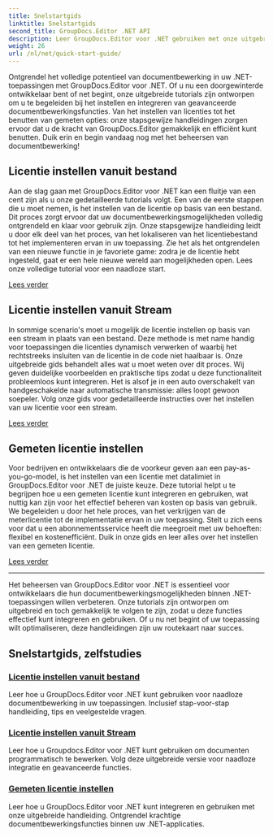 ```yaml
---
title: Snelstartgids
linktitle: Snelstartgids
second_title: GroupDocs.Editor .NET API
description: Leer GroupDocs.Editor voor .NET gebruiken met onze uitgebreide tutorials. Stel licenties in, integreer functies en ontgrendel krachtige documentbewerkingsmogelijkheden.
weight: 26
url: /nl/net/quick-start-guide/
---
```

Ontgrendel het volledige potentieel van documentbewerking in uw .NET-toepassingen met GroupDocs.Editor voor .NET. Of u nu een doorgewinterde ontwikkelaar bent of net begint, onze uitgebreide tutorials zijn ontworpen om u te begeleiden bij het instellen en integreren van geavanceerde documentbewerkingsfuncties. Van het instellen van licenties tot het benutten van gemeten opties: onze stapsgewijze handleidingen zorgen ervoor dat u de kracht van GroupDocs.Editor gemakkelijk en efficiënt kunt benutten. Duik erin en begin vandaag nog met het beheersen van documentbewerking!
## Licentie instellen vanuit bestand

Aan de slag gaan met GroupDocs.Editor voor .NET kan een fluitje van een cent zijn als u onze gedetailleerde tutorials volgt. Een van de eerste stappen die u moet nemen, is het instellen van de licentie op basis van een bestand. Dit proces zorgt ervoor dat uw documentbewerkingsmogelijkheden volledig ontgrendeld en klaar voor gebruik zijn. Onze stapsgewijze handleiding leidt u door elk deel van het proces, van het lokaliseren van het licentiebestand tot het implementeren ervan in uw toepassing. Zie het als het ontgrendelen van een nieuwe functie in je favoriete game: zodra je de licentie hebt ingesteld, gaat er een hele nieuwe wereld aan mogelijkheden open. Lees onze volledige tutorial voor een naadloze start.

[Lees verder](./set-license-from-file/)

## Licentie instellen vanuit Stream

In sommige scenario's moet u mogelijk de licentie instellen op basis van een stream in plaats van een bestand. Deze methode is met name handig voor toepassingen die licenties dynamisch verwerken of waarbij het rechtstreeks insluiten van de licentie in de code niet haalbaar is. Onze uitgebreide gids behandelt alles wat u moet weten over dit proces. Wij geven duidelijke voorbeelden en praktische tips zodat u deze functionaliteit probleemloos kunt integreren. Het is alsof je in een auto overschakelt van handgeschakelde naar automatische transmissie: alles loopt gewoon soepeler. Volg onze gids voor gedetailleerde instructies over het instellen van uw licentie voor een stream.

[Lees verder](./set-license-from-stream/)

## Gemeten licentie instellen

Voor bedrijven en ontwikkelaars die de voorkeur geven aan een pay-as-you-go-model, is het instellen van een licentie met datalimiet in GroupDocs.Editor voor .NET de juiste keuze. Deze tutorial helpt u te begrijpen hoe u een gemeten licentie kunt integreren en gebruiken, wat nuttig kan zijn voor het effectief beheren van kosten op basis van gebruik. We begeleiden u door het hele proces, van het verkrijgen van de meterlicentie tot de implementatie ervan in uw toepassing. Stelt u zich eens voor dat u een abonnementsservice heeft die meegroeit met uw behoeften: flexibel en kostenefficiënt. Duik in onze gids en leer alles over het instellen van een gemeten licentie.

[Lees verder](./set-metered-license/)

---

Het beheersen van GroupDocs.Editor voor .NET is essentieel voor ontwikkelaars die hun documentbewerkingsmogelijkheden binnen .NET-toepassingen willen verbeteren. Onze tutorials zijn ontworpen om uitgebreid en toch gemakkelijk te volgen te zijn, zodat u deze functies effectief kunt integreren en gebruiken. Of u nu net begint of uw toepassing wilt optimaliseren, deze handleidingen zijn uw routekaart naar succes.
## Snelstartgids, zelfstudies
### [Licentie instellen vanuit bestand](./set-license-from-file/)
Leer hoe u GroupDocs.Editor voor .NET kunt gebruiken voor naadloze documentbewerking in uw toepassingen. Inclusief stap-voor-stap handleiding, tips en veelgestelde vragen.
### [Licentie instellen vanuit Stream](./set-license-from-stream/)
Leer hoe u Groupdocs.Editor voor .NET kunt gebruiken om documenten programmatisch te bewerken. Volg deze uitgebreide versie voor naadloze integratie en geavanceerde functies.
### [Gemeten licentie instellen](./set-metered-license/)
Leer hoe u GroupDocs.Editor voor .NET kunt integreren en gebruiken met onze uitgebreide handleiding. Ontgrendel krachtige documentbewerkingsfuncties binnen uw .NET-applicaties.